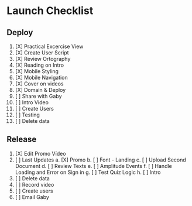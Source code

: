 # Launch Checklist

## Deploy

 1. [X] Practical Excercise View
 2. [X] Create User Script
 3. [X] Review Ortography
 4. [X] Reading on Intro
 5. [X] Mobile Styling
 6. [X] Mobile Navigation
 7. [X] Cover on videos
 8. [X] Domain & Deploy 
 9. [ ] Share with Gaby
10. [ ] Intro Video
11. [ ] Create Users
12. [ ] Testing
13. [ ] Delete data


## Release

1. [X] Edit Promo Vídeo 
2. [ ] Last Updates
	a. [X] Promo
	b. [ ] Font - Landing
	c. [ ] Upload Second Document
	d. [ ] Review Texts
	e. [ ] Amplitude Events
	f. [ ] Handle Loading and Error on Sign in
	g. [ ] Test Quiz Logic
    h. [ ] Intro
3. [ ] Delete data
4. [ ] Record video
5. [ ] Create users
6. [ ] Email Gaby
